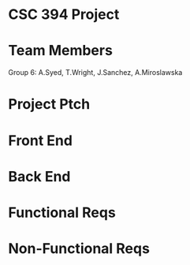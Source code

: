 # CSC 394 Project
# Team Members
Group 6: A.Syed, T.Wright, J.Sanchez, A.Miroslawska
# Project Ptch
# Front End
# Back End 
# Functional Reqs
# Non-Functional Reqs
